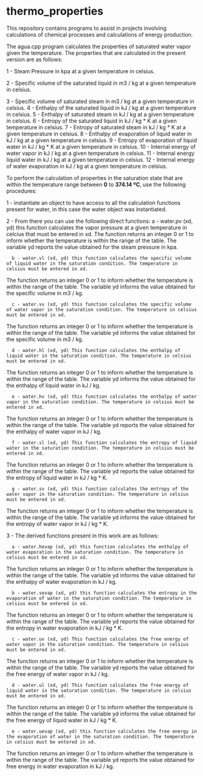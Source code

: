# thermo_properties

This repository contains programs to assist in projects involving calculations of chemical processes and calculations of energy production.

The agua.cpp program calculates the properties of saturated water vapor given the temperature. The properties that are calculated in the present version are as follows:

  <p>1 - Steam Pressure in kpa at a given temperature in celsius.<p>
  <p>2 - Specific volume of the saturated liquid in m3 / kg at a given temperature in celsius.<p>
  3 - Specific volume of saturated steam in m3 / kg at a given temperature in celsius.
  4 - Enthalpy of the saturated liquid in kJ / kg at a given temperature in celsius.
  5 - Enthalpy of saturated steam in kJ / kg at a given temperature in celsius.
  6 - Entropy of the saturated liquid in kJ / kg * K at a given temperature in celsius.
  7 - Entropy of saturated steam in kJ / kg * K at a given temperature in celsius.
  8 - Enthalpy of evaporation of liquid water in kJ / kg at a given temperature in celsius.
  9 - Entropy of evaporation of liquid water in kJ / kg * K at a given temperature in celsius.
10 - Internal energy of water vapor in kJ / kg at a given temperature in celsius.
11 - Internal energy liquid water in kJ / kg at a given temperature in celsius.
12 - Internal energy of water evaporation in kJ / kg at a given temperature in celsius.

To perform the calculation of properties in the saturation state that are within the temperature range between **0** to **374.14 ºC**, use the following procedures:

<p>1 - instantiate an object to have access to all the calculation functions present for water, in this case the water object was instantiated.

<p>2 - From there you can use the following direct functions:
      a - water.pv (xd, yd) this function calculates the vapor pressure at a given temperature in celcius that must be entered in xd.
The function returns an integer 0 or 1 to inform whether the temperature is within the range of the table. The variable yd reports the value obtained for the steam pressure in kpa.

      b - water.vl (xd, yd) this function calculates the specific volume of liquid water in the saturation condition. The temperature in celsius must be entered in xd.
The function returns an integer 0 or 1 to inform whether the temperature is within the range of the table. The variable yd informs the value obtained for the specific volume in m3 / kg.

      c - water.vv (xd, yd) this function calculates the specific volume of water vapor in the saturation condition. The temperature in celsius must be entered in xd.
The function returns an integer 0 or 1 to inform whether the temperature is within the range of the table. The variable yd informs the value obtained for the specific volume in m3 / kg.

      d - water.hl (xd, yd) This function calculates the enthalpy of liquid water in the saturation condition. The temperature in celsius must be entered in xd.
The function returns an integer 0 or 1 to inform whether the temperature is within the range of the table. The variable yd informs the value obtained for the enthalpy of liquid water in kJ / kg.

      e - water.hv (xd, yd) this function calculates the enthalpy of water vapor in the saturation condition. The temperature in celsius must be entered in xd.
The function returns an integer 0 or 1 to inform whether the temperature is within the range of the table. The variable yd reports the value obtained for the enthalpy of water vapor in kJ / kg.

      f - water.sl (xd, yd) This function calculates the entropy of liquid water in the saturation condition. The temperature in celsius must be entered in xd.
The function returns an integer 0 or 1 to inform whether the temperature is within the range of the table. The variable yd reports the value obtained for the entropy of liquid water in kJ / kg * K.

      g - water.sv (xd, yd) this function calculates the entropy of the water vapor in the saturation condition. The temperature in celsius must be entered in xd.
The function returns an integer 0 or 1 to inform whether the temperature is within the range of the table. The variable yd informs the value obtained for the entropy of water vapor in kJ / kg * K.

3 - The derived functions present in this work are as follows:

      a - water.hevap (xd, yd) this function calculates the enthalpy of water evaporation in the saturation condition. The temperature in celsius must be entered in xd.
The function returns an integer 0 or 1 to inform whether the temperature is within the range of the table. The variable yd informs the value obtained for the enthalpy of water evaporation in kJ / kg.

      b - water.sevap (xd, yd) this function calculates the entropy in the evaporation of water in the saturation condition. The temperature in celsius must be entered in xd.
The function returns an integer 0 or 1 to inform whether the temperature is within the range of the table. The variable yd reports the value obtained for the entropy in water evaporation in kJ / kg * K.

      c - water.uv (xd, yd) This function calculates the free energy of water vapor in the saturation condition. The temperature in celsius must be entered in xd.
The function returns an integer 0 or 1 to inform whether the temperature is within the range of the table. The variable yd reports the value obtained for the free energy of water vapor in kJ / kg.

      d - water.ul (xd, yd) This function calculates the free energy of liquid water in the saturation condition. The temperature in celsius must be entered in xd.
The function returns an integer 0 or 1 to inform whether the temperature is within the range of the table. The variable yd informs the value obtained for the free energy of liquid water in kJ / kg * K.

      e - water.uevap (xd, yd) this function calculates the free energy in the evaporation of water in the saturation condition. The temperature in celsius must be entered in xd.
The function returns an integer 0 or 1 to inform whether the temperature is within the range of the table. The variable yd reports the value obtained for free energy in water evaporation in kJ / kg.
